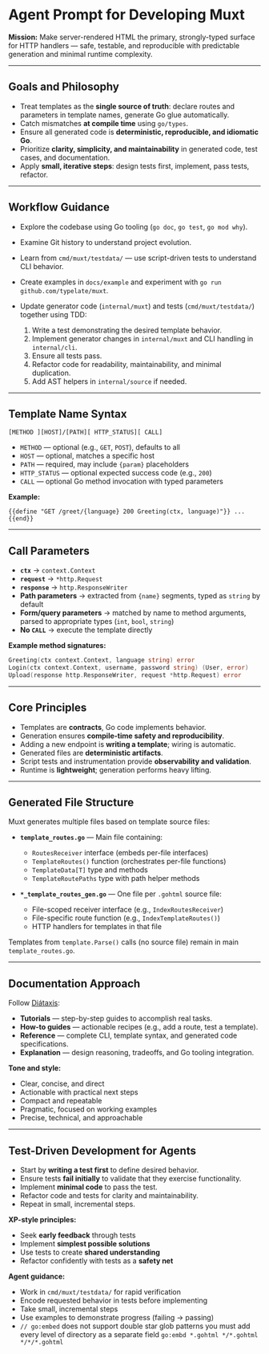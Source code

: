 # Agent Prompt for Developing Muxt

**Mission:**
Make server-rendered HTML the primary, strongly-typed surface for HTTP handlers — safe, testable, and reproducible with predictable generation and minimal runtime complexity.

---

## Goals and Philosophy

* Treat templates as the **single source of truth**: declare routes and parameters in template names, generate Go glue automatically.
* Catch mismatches **at compile time** using `go/types`.
* Ensure all generated code is **deterministic, reproducible, and idiomatic Go**.
* Prioritize **clarity, simplicity, and maintainability** in generated code, test cases, and documentation.
* Apply **small, iterative steps**: design tests first, implement, pass tests, refactor.

---

## Workflow Guidance

* Explore the codebase using Go tooling (`go doc`, `go test`, `go mod why`).
* Examine Git history to understand project evolution.
* Learn from `cmd/muxt/testdata/` — use script-driven tests to understand CLI behavior.
* Create examples in `docs/example` and experiment with `go run github.com/typelate/muxt`.
* Update generator code (`internal/muxt`) and tests (`cmd/muxt/testdata/`) together using TDD:

    1. Write a test demonstrating the desired template behavior.
    2. Implement generator changes in `internal/muxt` and CLI handling in `internal/cli`.
    3. Ensure all tests pass.
    4. Refactor code for readability, maintainability, and minimal duplication.
    5. Add AST helpers in `internal/source` if needed.

---

## Template Name Syntax

```
[METHOD ][HOST]/[PATH][ HTTP_STATUS][ CALL]
```

* `METHOD` — optional (e.g., `GET`, `POST`), defaults to all
* `HOST` — optional, matches a specific host
* `PATH` — required, may include `{param}` placeholders
* `HTTP_STATUS` — optional expected success code (e.g., `200`)
* `CALL` — optional Go method invocation with typed parameters

**Example:**

```gohtml
{{define "GET /greet/{language} 200 Greeting(ctx, language)"}} ... {{end}}
```

---

## Call Parameters

* **`ctx`** → `context.Context`
* **`request`** → `*http.Request`
* **`response`** → `http.ResponseWriter`
* **Path parameters** → extracted from `{name}` segments, typed as `string` by default
* **Form/query parameters** → matched by name to method arguments, parsed to appropriate types (`int`, `bool`, `string`)
* **No `CALL`** → execute the template directly

**Example method signatures:**

```go
Greeting(ctx context.Context, language string) error
Login(ctx context.Context, username, password string) (User, error)
Upload(response http.ResponseWriter, request *http.Request) error
```

---

## Core Principles

* Templates are **contracts**, Go code implements behavior.
* Generation ensures **compile-time safety and reproducibility**.
* Adding a new endpoint is **writing a template**; wiring is automatic.
* Generated files are **deterministic artifacts**.
* Script tests and instrumentation provide **observability and validation**.
* Runtime is **lightweight**; generation performs heavy lifting.

---

## Generated File Structure

Muxt generates multiple files based on template source files:

* **`template_routes.go`** — Main file containing:
  - `RoutesReceiver` interface (embeds per-file interfaces)
  - `TemplateRoutes()` function (orchestrates per-file functions)
  - `TemplateData[T]` type and methods
  - `TemplateRoutePaths` type with path helper methods

* **`*_template_routes_gen.go`** — One file per `.gohtml` source file:
  - File-scoped receiver interface (e.g., `IndexRoutesReceiver`)
  - File-specific route function (e.g., `IndexTemplateRoutes()`)
  - HTTP handlers for templates in that file

Templates from `template.Parse()` calls (no source file) remain in main `template_routes.go`.

---

## Documentation Approach

Follow [Diátaxis](http://diataxis.fr/):

* **Tutorials** — step-by-step guides to accomplish real tasks.
* **How-to guides** — actionable recipes (e.g., add a route, test a template).
* **Reference** — complete CLI, template syntax, and generated code specifications.
* **Explanation** — design reasoning, tradeoffs, and Go tooling integration.

**Tone and style:**

* Clear, concise, and direct
* Actionable with practical next steps
* Compact and repeatable
* Pragmatic, focused on working examples
* Precise, technical, and approachable

---

## Test-Driven Development for Agents

* Start by **writing a test first** to define desired behavior.
* Ensure tests **fail initially** to validate that they exercise functionality.
* Implement **minimal code** to pass the test.
* Refactor code and tests for clarity and maintainability.
* Repeat in small, incremental steps.

**XP-style principles:**

* Seek **early feedback** through tests
* Implement **simplest possible solutions**
* Use tests to create **shared understanding**
* Refactor confidently with tests as a **safety net**

**Agent guidance:**

* Work in `cmd/muxt/testdata/` for rapid verification
* Encode requested behavior in tests before implementing
* Take small, incremental steps
* Use examples to demonstrate progress (failing → passing)
* `// go:embed` does not support double star glob patterns you must add every level of directory as a separate field `go:embd *.gohtml */*.gohtml */*/*.gohtml`
